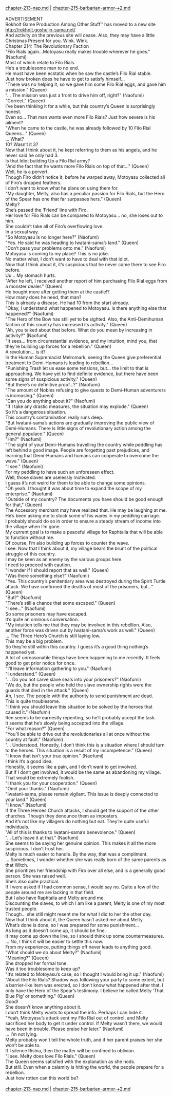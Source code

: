 [chapter-213-nap.md](./chapter-213-nap.md) | [chapter-215-barbarian-armor-+2.md](./chapter-215-barbarian-armor-+2.md) <br/>
<br/>
ADVERTISEMENT<br/>
Rokholt Game Production Among Other Stuff™ has moved to a new site<br/>
http://rokholt.goshujin-sama.net/<br/>
And activity on the previous site will cease. Also, they may have a little Christmas Present for you. Wink. Wink.<br/>
Chapter 214: The Revolutionary Faction<br/>
"Filo Rials again…Motoyasu really makes trouble wherever he goes." (Naofumi)<br/>
Most of which relate to Filo Rials.<br/>
He’s a troublesome man to no end.<br/>
He must have been ecstatic when he saw the castle’s Filo Rial stable.<br/>
Just how broken does he have to get to satisfy himself…<br/>
"There was no helping it, so we gave him some Filo Rial eggs, and gave him a mission." (Queen)<br/>
"… The mission was just a front to drive him off, right?" (Naofumi)<br/>
"Correct." (Queen)<br/>
I’ve been thinking it for a while, but this country’s Queen is surprisingly honest.<br/>
Even so… That man wants even more Filo Rials? Just how severe is his ailment?<br/>
"When he came to the castle, he was already followed by 10 Filo Rial Queens…" (Queen)<br/>
… What?<br/>
10? Wasn’t it 3?<br/>
Now that I think about it, he kept referring to them as his angels, and he never said he only had 3.<br/>
Is that Idiot building Up a Filo Rial army?<br/>
"And the fact that he wants more Filo Rials on top of that…" (Queen)<br/>
Well, he is a pervert.<br/>
Though Firo didn’t notice it, before he warped away, Motoyasu collected all of Firo’s dropped feathers.<br/>
I don’t want to know what he plans on using them for.<br/>
"My daughter, Melty, also has a peculiar passion for Filo Rials, but the Hero of the Spear has one that far surpasses hers." (Queen)<br/>
Melty?<br/>
She’s passed the ‘Friend’ line with Firo.<br/>
Her love for Filo Rials can be compared to Motoyasu… no, she loses out to him.<br/>
She couldn’t take all of Firo’s overflowing love.<br/>
In a sexual way.<br/>
"So Motoyasu is no longer here?" (Naofumi)<br/>
"Yes. He said he was heading to Iwatani-sama’s land." (Queen)<br/>
"Don’t pass your problems onto me." (Naofumi)<br/>
Motoyasu is coming to my place? This is no joke.<br/>
No matter what, I don’t want to have to deal with that idiot.<br/>
Now that I think about it, it’s suspicious that he never came there to see Firo before.<br/>
Uu… My stomach hurts.<br/>
"After he left, I received another report of him purchasing Filo Rial eggs from a monster dealer." (Queen)<br/>
He bought more after getting them at the castle!?<br/>
How many does he need, that man?<br/>
This is already a disease. He had 10 from the start already.<br/>
"Okay, I understand what happened to Motoyasu. Is there anything else that happened?" (Naofumi)<br/>
"The Hero of the Bow has still yet to be sighted. Also, the Anti-Demihuman faction of this country has increased its activity." (Queen)<br/>
"Ah, you talked about that before. What do you mean by increasing in activity?" (Naofumi)<br/>
"It sees… from circumstantial evidence, and my intuition, mind you, that they’re building up forces for a rebellion." (Queen)<br/>
A revolution… is it?<br/>
In the Human Supremacist Melromark, seeing the Queen give preferential treatment to Demi-Humans is leading to rebellion…<br/>
"Punishing Trash let us ease some tensions, but… the limit to that is approaching. We have yet to find definite evidence, but there have been some signs of suspicious activity." (Queen)<br/>
"But there’s no definitive proof…?" (Naofumi)<br/>
"The amount of Nobles refusing to give quests to Demi-Human adventurers is increasing." (Queen)<br/>
"Can you do anything about it?" (Naofumi)<br/>
"If I take any drastic measures, the situation may explode." (Queen)<br/>
So it’s a dangerous situation.<br/>
This country’s contamination really runs deep.<br/>
"But Iwatani-sama’s actions are gradually improving the public view of Demi-Humans. There is little signs of revolutionary action among the general populace." (Queen)<br/>
"Hm?" (Naofumi)<br/>
"The sight of your Demi-Humans travelling the country while peddling has left behind a good image. People are forgetting past prejudices, and learning that Demi-Humans and humans can cooperate to overcome the wave." (Queen)<br/>
"I see." (Naofumi)<br/>
For my peddling to have such an unforeseen effect.<br/>
Well, those slaves are uselessly motivated.<br/>
I guess it’s not weird for them to be able to change some opinions.<br/>
"Oh yeah. I thought it was about time to expand the scope of my enterprise." (Naofumi)<br/>
"Outside of my country? The documents you have should be good enough for that," (Queen)<br/>
The Accessory merchant may have realized that. He may be laughing at me.<br/>
He’s been asking me to stock some of his wares in my peddling carriage.<br/>
I probably should do so in order to ensure a steady stream of income into the village when I’m gone.<br/>
My current goal is to make a peaceful village for Raphtalia that will be able to function without me.<br/>
Of course, I’m also building up forces to counter the wave.<br/>
I see. Now that I think about it, my village bears the brunt of the political struggle of this country.<br/>
I may be seen as an enemy by the various groups here.<br/>
I need to proceed with caution.<br/>
"I wonder if I should report that as well." (Queen)<br/>
"Was there something else?" (Naofumi)<br/>
"Yes. This country’s penitentiary area was destroyed during the Spirit Turtle attack. We have confirmed the deaths of most of the prisoners, but…" (Queen)<br/>
"But?" (Naofumi)<br/>
"There’s still a chance that some escaped." (Queen)<br/>
"I see…" (Naofumi)<br/>
So some prisoners may have escaped.<br/>
It’s quite an ominous conversation.<br/>
"My intuition tells me that they may be involved in this rebellion. Also, another force was driven out by Iwatani-sama’s work as well." (Queen)<br/>
… The Three Hero’s Church is still laying low.<br/>
This may be a big problem.<br/>
So they’re still within this country. I guess it’s a good thing nothing’s happened yet.<br/>
A lot of unreasonable things have been happening to me recently. It feels good to get prior notice for once.<br/>
"I’ll leave information gathering to you." (Naofumi)<br/>
"I understand." (Queen)<br/>
"… Do you not carve slave seals into your prisoners?" (Naofumi)<br/>
"We do, but the people who held the slave ownership rights were the guards that died in the attack." (Queen)<br/>
Ah, I see. The people with the authority to send punishment are dead.<br/>
This is quite troublesome.<br/>
"I think you should leave this situation to be solved by the heroes that caused it." (Naofumi)<br/>
Ren seems to be earnestly repenting, so he’ll probably accept the task.<br/>
It seems that he’s slowly being accepted into the village.<br/>
"For what reason?" (Queen)<br/>
"You’ll be able to drive out the revolutionaries all at once without the country at fault." (Naofumi)<br/>
"… Understood. Honestly, I don’t think this is a situation where I should turn to the heroes. This situation is a result of my incompetence." (Queen)<br/>
"I know that isn’t your true opinion." (Naofumi)<br/>
I think it’s a good idea.<br/>
Honestly, it seems like a pain, and I don’t want to get involved.<br/>
But if I don’t get involved, it would be the same as abandoning my village.<br/>
That would be extremely foolish.<br/>
"I thank you for your cooperation." (Queen)<br/>
"Omit your thanks." (Naofumi)<br/>
"Iwatani-sama, please remain vigilant. This issue is deeply connected to your land." (Queen)<br/>
"I know." (Naofumi)<br/>
If the Three Heroes Church attacks, I should get the support of the other churches. Though they denounce them as imposters.<br/>
And it’s not like my villagers do nothing but eat. They’re quite useful individuals.<br/>
"All of this is thanks to Iwatani-sama’s benevolence." (Queen)<br/>
"… Let’s leave it at that." (Naofumi)<br/>
She seems to be saying her genuine opinion. This makes it all the more suspicious. I don’t trust her.<br/>
Melty is much easier to handle. By the way, that was a compliment.<br/>
… Sometimes, I wonder whether she was really born of the same parents as that Witch.<br/>
She prioritizes her friendship with Firo over all else, and is a generally good person. She was raised well.<br/>
She’s also quite practical.<br/>
If I were asked if I had common sense, I would say no. Quite a few of the people around me are lacking in that field.<br/>
But I also have Raphtalia and Melty around me.<br/>
Discounting the slaves, to which I am like a parent, Melty is one of my most trusted people.<br/>
Though… she still might resent me for what I did to her the other day.<br/>
Now that I think about it, the Queen hasn’t asked me about Melty.<br/>
What’s done is done, so I was prepared for some punishment…<br/>
As long as it doesn’t come up, it should be fine.<br/>
It may come up down the line, so I should think up some countermeasures.<br/>
… No, I think it will be easier to settle this now.<br/>
From my experience, putting things off never leads to anything good.<br/>
"What should we do about Melty?" (Naofumi)<br/>
"Meaning?" (Queen)<br/>
She dropped her formal tone.<br/>
Was it too troublesome to keep up?<br/>
"It’s related to Motoyasu’s case, so I thought I would bring it up." (Naofumi)<br/>
"About the Filo Rials? Shadow was following your party to some extent, but a barrier-like item was erected, so I don’t know what happened after that. I only have the Hero of the Spear’s testimony. I believe he called Melty ‘That Blue Pig’ or something." (Queen)<br/>
Good!<br/>
She doesn’t know anything about it.<br/>
I don’t think Melty wants to spread the info. Perhaps I can hide it.<br/>
"Yeah, Motoyasu’s attack sent my Filo Rial out of control, and Melty sacrificed her body to get it under control. If Melty wasn’t there, we would have been in trouble. Please praise her later." (Naofumi)<br/>
… I’m not lying.<br/>
Melty probably won’t tell the whole truth, and if her parent praises her she won’t be able to.<br/>
If I silence Rishia, then the matter will be confined to oblivion.<br/>
"I see. Melty does love Filo Rials." (Queen)<br/>
The Queen seems satisfied with the explanation as she nods.<br/>
But still. Even when a calamity is hitting the world, the people prepare for a rebellion.<br/>
Just how rotten can this world be?<br/>
<br/>
[chapter-213-nap.md](./chapter-213-nap.md) | [chapter-215-barbarian-armor-+2.md](./chapter-215-barbarian-armor-+2.md) <br/>
